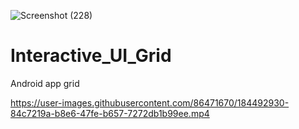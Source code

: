 ![Screenshot (228)](https://user-images.githubusercontent.com/86471670/184492992-4fcc5ace-f5a8-4189-8794-2de3a634f9e2.png)
# Interactive_UI_Grid
Android app grid 






https://user-images.githubusercontent.com/86471670/184492930-84c7219a-b8e6-47fe-b657-7272db1b99ee.mp4


